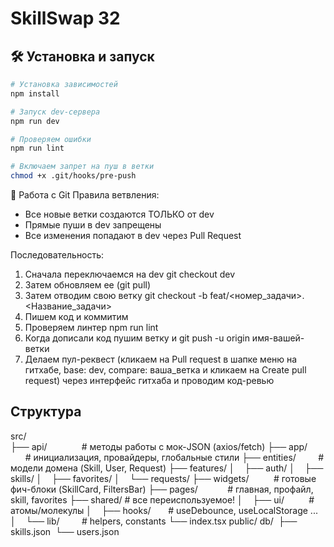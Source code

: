 # SkillSwap 32

## 🛠 Установка и запуск

```bash
# Установка зависимостей
npm install

# Запуск dev-сервера
npm run dev

# Проверяем ошибки
npm run lint

# Включаем запрет на пуш в ветки
chmod +x .git/hooks/pre-push 

```
🌿 Работа с Git
Правила ветвления:
  - Все новые ветки создаются ТОЛЬКО от dev
  - Прямые пуши в dev запрещены
  - Все изменения попадают в dev через Pull Request

Последовательность:
  1. Сначала переключаемся на dev git checkout dev
  2. Затем обновляем ее (git pull)
  3. Затем отводим свою ветку git checkout -b feat/<номер_задачи>.<Название_задачи>
  4. Пишем код и коммитим
  5. Проверяем линтер npm run lint
  6. Когда дописали код пушим ветку и git push -u origin имя-вашей-ветки
  7. Делаем пул-реквест (кликаем на Pull request в шапке меню на гитхабе, base: dev, compare: ваша_ветка и кликаем на Create pull request) через интерфейс гитхаба и проводим код-ревью

## Структура

src/  
  ├── api/              # методы работы с мок-JSON (axios/fetch) 
  ├── app/              # инициализация, провайдеры, глобальные стили 
  ├── entities/         # модели домена (Skill, User, Request) 
  ├── features/ 
  │    ├── auth/ 
  │    ├── skills/ 
  │    ├── favorites/ 
  │    └── requests/ 
  ├── widgets/          # готовые фич-блоки (SkillCard, FiltersBar) 
  ├── pages/            # главная, профайл, skill, favorites 
  ├── shared/           # все переиспользуемое!
  │    ├── ui/          # атомы/молекулы 
  │    ├── hooks/       # useDebounce, useLocalStorage ... 
  │    └── lib/         # helpers, constants 
  └── index.tsx
  public/ 
  db/  
  ├── skills.json  
  └── users.json